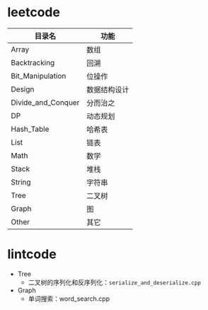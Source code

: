 # leetcode
目录名 | 功能
--- | ---
Array | 数组
Backtracking | 回溯
Bit_Manipulation | 位操作
Design | 数据结构设计
Divide_and_Conquer | 分而治之
DP | 动态规划
Hash_Table | 哈希表
List | 链表
Math | 数学
Stack | 堆栈
String | 字符串
Tree | 二叉树
Graph | 图
Other | 其它


# lintcode
* Tree
  * 二叉树的序列化和反序列化：`serialize_and_deserialize.cpp`
* Graph
  * 单词搜索：word_search.cpp

